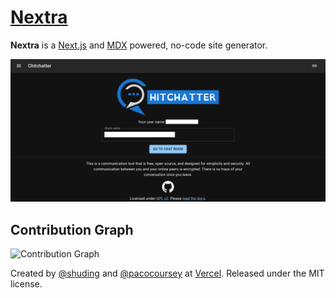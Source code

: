 # [Nextra](https://nextra.vercel.app)



**Nextra** is a [Next.js](https://nextjs.org) and [MDX](https://mdxjs.com) powered, no-code site generator.

![](/public/demo.png)

## Contribution Graph


![Contribution Graph](https://github.com/MohammadTaseenKhan/hitchatter-docs/graphs/contributors)

Created by [@shuding](https://github.com/shuding) and [@pacocoursey](https://github.com/pacocoursey) at [Vercel](https://vercel.com). Released under the MIT license.
